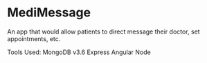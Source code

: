 # MediMessage
An app that would allow patients to direct message their doctor, set appointments, etc.

Tools Used:
MongoDB v3.6
Express
Angular
Node